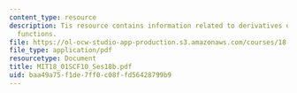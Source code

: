 ```yaml
---
content_type: resource
description: Tis resource contains information related to derivatives of other exponential
  functions.
file: https://ol-ocw-studio-app-production.s3.amazonaws.com/courses/18-01sc-single-variable-calculus-fall-2010/baa49a75f1de7ff0c08ffd56428799b9_MIT18_01SCF10_Ses18b.pdf
file_type: application/pdf
resourcetype: Document
title: MIT18_01SCF10_Ses18b.pdf
uid: baa49a75-f1de-7ff0-c08f-fd56428799b9
---
```

